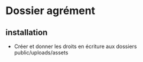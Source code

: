 # Dossier agrément


## installation

- Créer et donner les droits en écriture aux dossiers public/uploads/assets 